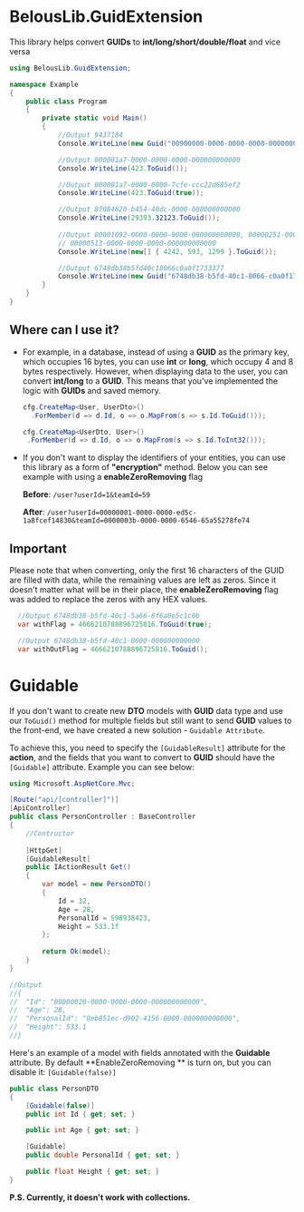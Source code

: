 # BelousLib.GuidExtension
This library helps convert **GUIDs** to **int/long/short/double/float** and vice versa

```csharp
using BelousLib.GuidExtension;

namespace Example
{
    public class Program
    {
        private static void Main()
        {
            //Output 9437184
            Console.WriteLine(new Guid("00900000-0000-0000-0000-000000000000").ToInt32());

            //Output 000001a7-0000-0000-0000-000000000000
            Console.WriteLine(423.ToGuid());

            //Output 000001a7-0000-0000-7cfe-ccc22d685ef2
            Console.WriteLine(423.ToGuid(true));

            //Output 8f084620-b454-40dc-0000-000000000000
            Console.WriteLine(29393.32123.ToGuid());
			
            //Output 00001092-0000-0000-0000-000000000000, 00000251-0000-0000-0000-000000000000,
            // 00000513-0000-0000-0000-000000000000
            Console.WriteLine(new[] { 4242, 593, 1299 }.ToGuid());

            //Output 6748db38b5fd40c18066c0a0f1733377
            Console.WriteLine(new Guid("6748db38-b5fd-40c1-8066-c0a0f1733377").ToStringFromGuidWithoutDashes());
        }
    }
}
```
## Where can I use it?

- For example, in a database, instead of using a **GUID** as the primary key, which occupies 16 bytes, you can use **int** or **long**, which occupy 4 and 8 bytes respectively. However, when displaying data to the user, you can convert **int/long** to a **GUID**. This means that you've implemented the logic with **GUIDs** and saved memory.
  
  ```csharp
  cfg.CreateMap<User, UserDto>()
    .ForMember(d => d.Id, o => o.MapFrom(s => s.Id.ToGuid()));
  ```
   ```csharp
  cfg.CreateMap<UserDto, User>()
    .ForMember(d => d.Id, o => o.MapFrom(s => s.Id.ToInt32()));
  ```
- If you don't want to display the identifiers of your entities, you can use this library as a form of **"encryption"** method. Below you can see example with using a **enableZeroRemoving** flag

  **Before**: `/user?userId=1&teamId=59`
  
  **After**: `/user?userId=00000001-0000-0000-ed5c-1a8fcef14830&teamId=0000003b-0000-0000-6546-65a55278fe74`
  
  
## Important

Please note that when converting, only the first 16 characters of the GUID are filled with data, while the remaining values are left as zeros. Since it doesn't matter what will be in their place, the **enableZeroRemoving** flag was added to replace the zeros with any HEX values.

```csharp
  //Output 6748db38-b5fd-40c1-5a66-8f6a0e5c1c0b
  var withFlag = 4666210788896725816.ToGuid(true);

  //Output 6748db38-b5fd-40c1-0000-000000000000
  var withOutFlag = 4666210788896725816.ToGuid();
```

# Guidable

If you don't want to create new **DTO** models with **GUID** data type and use our `ToGuid()` method for multiple fields but still want to send **GUID** values to the front-end, we have created a new solution - `Guidable Attribute`.

To achieve this, you need to specify the `[GuidableResult]` attribute for the **action**, and the fields that you want to convert to **GUID** should have the `[Guidable]` attribute. Example you can see below:

```csharp
using Microsoft.AspNetCore.Mvc;

[Route("api/[controller]")]
[ApiController]
public class PersonController : BaseController
{
    //Contructor
    
    [HttpGet]
    [GuidableResult]
    public IActionResult Get()
    {
        var model = new PersonDTO()
        {
            Id = 32,
            Age = 28,
            PersonalId = 598938423,
            Height = 533.1f
        };
        
        return Ok(model);
    }
}

//Output
//{
//  "Id": "00000020-0000-0000-0000-000000000000",
//  "Age": 28,
//  "PersonalId": "0eb851ec-d902-4156-0000-000000000000",
//  "Height": 533.1
//}

```

Here's an example of a model with fields annotated with the **Guidable** attribute. By default **EnableZeroRemoving ** is turn on, but you can disable it: `[Guidable(false)]`

```csharp
public class PersonDTO
{
    [Guidable(false)]
    public int Id { get; set; }

    public int Age { get; set; }

    [Guidable]
    public double PersonalId { get; set; }

    public float Height { get; set; }
}
```

**P.S. Currently, it doesn't work with collections.**

